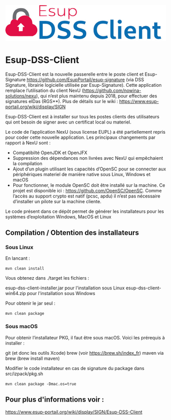 ![ESUP-DSS-CLIENT](https://github.com/EsupPortail/esup-dss-client/raw/master/src/main/resources/images/logo.jpg)

# Esup-DSS-Client

Esup-DSS-Client est la nouvelle passerelle entre le poste client et Esup-Signature https://github.com/EsupPortail/esup-signature (via DSS Signature, librairie logicielle utilisée par Esup-Signature). 
Cette application remplace l’utilisation du client NexU (https://github.com/nowina-solutions/nexu), qui n’est plus maintenu depuis 2018, pour effectuer des signatures eIDas (RGS**).
Plus de détails sur le wiki : https://www.esup-portail.org/wiki/display/SIGN 

Esup-DSS-Client est à installer sur tous les postes clients des utilisateurs qui ont besoin de signer avec un certificat local ou materiel.

Le code de l’application NexU (sous license EUPL) a été partiellement repris pour coder cette nouvelle application. Les principaux changements par rapport à NexU sont :

* Compatibilté OpenJDK et OpenJFX
* Suppression des dépendances non livrées avec NexU qui empêchaient la compilation
* Ajout d’un plugin utilisant les capacités d’OpenSC pour se connecter aux périphériques materiel de manière native sous Linux, Windows et macOS
* Pour fonctionner, le module OpenSC doit être installé sur la machine. Ce projet est disponible ici : https://github.com/OpenSC/OpenSC. Comme l’accès au support crypto est natif (pcsc, apdu) il n’est pas nécessaire d’installer un pilote sur la machine cliente.

Le code présent dans ce dépôt permet de générer les installateurs pour les systèmes d’exploitation Windows, MacOS et Linux

## Compilation / Obtention des installateurs

### Sous Linux

En lancant :

``` mvn clean install ```

Vous obtenez dans ./target les fichiers :

esup-dss-client-installer.jar pour l'installation sous Linux
esup-dss-client-win64.zip pour l'installation sous Windows

Pour obtenir le jar seul :

``` mvn clean package ```

### Sous macOS
Pour obtenir l’installateur PKG, il faut être sous macOS. Voici les prérequis à installer :

git (et donc les outils Xcode)
brew (voir https://brew.sh/index_fr)
maven via brew (brew install maven)

Modifier le code installateur en cas de signature du package dans src/izpack/pkg.sh

``` mvn clean package -Dmac.os=true ```

## Pour plus d'informations voir : 

https://www.esup-portail.org/wiki/display/SIGN/Esup-DSS-Client
